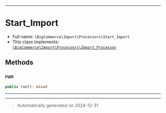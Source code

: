 ***

# Start_Import





* Full name: `\BigCommerce\Import\Processors\Start_Import`
* This class implements:
[`\BigCommerce\Import\Processors\Import_Processor`](./classes/BigCommerce/Import/Processors/Import_Processor.md)




## Methods


### run



```php
public run(): mixed
```












***


***
> Automatically generated on 2024-12-31
